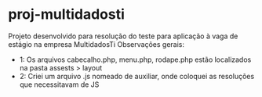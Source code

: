 # proj-multidadosti
Projeto desenvolvido para resolução do teste para aplicação à vaga de estágio na empresa MultidadosTi
Observações gerais:
- 1: Os arquivos cabecalho.php, menu.php, rodape.php estão localizados na pasta assests > layout
- 2: Criei um arquivo .js nomeado de auxiliar, onde coloquei as resoluções que necessitavam de JS
